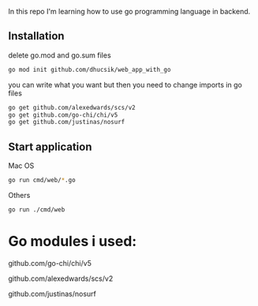 In this repo I'm learning how to use go programming language in backend.

## Installation

delete go.mod and go.sum files

```bash
go mod init github.com/dhucsik/web_app_with_go 
```
you can write what you want but then you need to change imports in go files

```bash
go get github.com/alexedwards/scs/v2
go get github.com/go-chi/chi/v5
go get github.com/justinas/nosurf 
```

## Start application
Mac OS

```bash
go run cmd/web/*.go
```
Others
```bash
go run ./cmd/web
```

# Go modules i used: 

github.com/go-chi/chi/v5

github.com/alexedwards/scs/v2

github.com/justinas/nosurf
